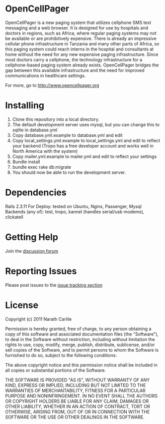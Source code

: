 OpenCellPager
=============
OpenCellPager is a new paging system that utilizes cellphone SMS text messaging and a web browser. It is designed for use by hospitals and doctors in regions, such as Africa, where regular paging systems may not be available or are prohibitively expensive. There is already an impressive cellular phone infrastructure in Tanzania and many other parts of Africa, so this paging system could reach interns in the hospital and consultants at home without the need for any new expensive paging infrastructure. Since most doctors carry a cellphone, the technology infrastructure for a cellphone-based paging system already exists. OpenCellPager bridges the gap between this available infrastructure and the need for improved communications in healthcare settings.

For more, go to http://www.opencellpager.org

Installing
==========
1. Clone this repository into a local directory.
2. The default development server uses mysql, but you can change this to sqlite in database.yml
3. Copy database.yml.example to database.yml and edit
4. Copy local_settings.yml.example to local_settings.yml and edit to reflect your backend (Tropo has a free developer account and works well in North America with the system)
5. Copy mailer.yml.example to mailer.yml and edit to reflect your settings
6. Bundle install
7. bundle exec rake db:migrate
8. You should now be able to run the development server.

Dependencies
============
Rails 2.3.11
For Deploy: tested on Ubuntu, Nginx, Passenger, Mysql
Backends (any of): test, tropo, kannel (handles serial/usb modems), clickatell

Getting Help
============
Join the [discussion forum](http://groups.google.com/group/opencellpager)

Reporting Issues
================
Please post issues to the [issue tracking section](https://github.com/narath/OpenCellPager/issues)

License
=======
Copyright (c) 2011 Narath Carlile

Permission is hereby granted, free of charge, to any person obtaining a copy of this software and associated documentation files (the "Software"), to deal in the Software without restriction, including without limitation the rights to use, copy, modify, merge, publish, distribute, sublicense, and/or sell copies of the Software, and to permit persons to whom the Software is furnished to do so, subject to the following conditions:

The above copyright notice and this permission notice shall be included in all copies or substantial portions of the Software.

THE SOFTWARE IS PROVIDED "AS IS", WITHOUT WARRANTY OF ANY KIND, EXPRESS OR IMPLIED, INCLUDING BUT NOT LIMITED TO THE WARRANTIES OF MERCHANTABILITY, FITNESS FOR A PARTICULAR PURPOSE AND NONINFRINGEMENT. IN NO EVENT SHALL THE AUTHORS OR COPYRIGHT HOLDERS BE LIABLE FOR ANY CLAIM, DAMAGES OR OTHER LIABILITY, WHETHER IN AN ACTION OF CONTRACT, TORT OR OTHERWISE, ARISING FROM, OUT OF OR IN CONNECTION WITH THE SOFTWARE OR THE USE OR OTHER DEALINGS IN THE SOFTWARE.



